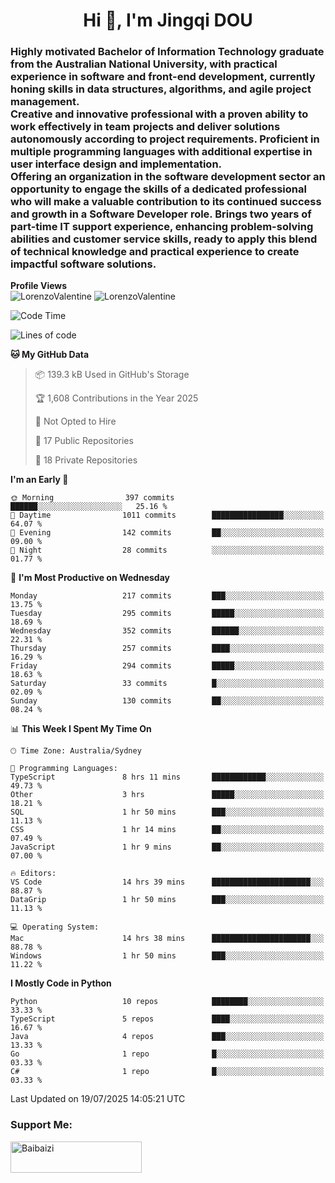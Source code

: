 <h1 align="center">Hi 👋, I'm Jingqi DOU</h1>
<h3 align="left">
Highly motivated Bachelor of Information Technology graduate from the Australian National University, with practical experience in software and front-end development, currently honing skills in data structures, algorithms, and agile project management. <br>
Creative and innovative professional with a proven ability to work effectively in team projects and deliver solutions autonomously according to project requirements. Proficient in multiple programming languages with additional expertise in user interface design and implementation. <br>
Offering an organization in the software development sector an opportunity to engage the skills of a dedicated professional who will make a valuable contribution to its continued success and growth in a Software Developer role. Brings two years of part-time IT support experience, enhancing problem-solving abilities and customer service skills, ready to apply this blend of technical knowledge and practical experience to create impactful software solutions. 
</h3>

**Profile Views**<br>
<img src="https://count.getloli.com/@LorenzoValentine?name=LorenzoValentine&theme=asoul&padding=7&offset=0&align=center&scale=2&pixelated=1&darkmode=auto&prefix=020315" alt="LorenzoValentine" theme="rule34" />
<img src="https://count.getloli.com/@LorenzoValentine?name=LorenzoValentine&theme=food&padding=7&offset=0&align=center&scale=2&pixelated=1&darkmode=auto&prefix=020315" alt="LorenzoValentine" theme="rule34" />
 

<!--START_SECTION:waka-->
![Code Time](http://img.shields.io/badge/Code%20Time-2%2C134%20hrs%206%20mins-blue)

![Lines of code](https://img.shields.io/badge/From%20Hello%20World%20I%27ve%20Written-321.9%20thousand%20lines%20of%20code-blue)

**🐱 My GitHub Data** 

> 📦 139.3 kB Used in GitHub's Storage 
 > 
> 🏆 1,608 Contributions in the Year 2025
 > 
> 🚫 Not Opted to Hire
 > 
> 📜 17 Public Repositories 
 > 
> 🔑 18 Private Repositories 
 > 
**I'm an Early 🐤** 

```text
🌞 Morning                397 commits         ██████░░░░░░░░░░░░░░░░░░░   25.16 % 
🌆 Daytime                1011 commits        ████████████████░░░░░░░░░   64.07 % 
🌃 Evening                142 commits         ██░░░░░░░░░░░░░░░░░░░░░░░   09.00 % 
🌙 Night                  28 commits          ░░░░░░░░░░░░░░░░░░░░░░░░░   01.77 % 
```
📅 **I'm Most Productive on Wednesday** 

```text
Monday                   217 commits         ███░░░░░░░░░░░░░░░░░░░░░░   13.75 % 
Tuesday                  295 commits         █████░░░░░░░░░░░░░░░░░░░░   18.69 % 
Wednesday                352 commits         ██████░░░░░░░░░░░░░░░░░░░   22.31 % 
Thursday                 257 commits         ████░░░░░░░░░░░░░░░░░░░░░   16.29 % 
Friday                   294 commits         █████░░░░░░░░░░░░░░░░░░░░   18.63 % 
Saturday                 33 commits          █░░░░░░░░░░░░░░░░░░░░░░░░   02.09 % 
Sunday                   130 commits         ██░░░░░░░░░░░░░░░░░░░░░░░   08.24 % 
```


📊 **This Week I Spent My Time On** 

```text
🕑︎ Time Zone: Australia/Sydney

💬 Programming Languages: 
TypeScript               8 hrs 11 mins       ████████████░░░░░░░░░░░░░   49.73 % 
Other                    3 hrs               █████░░░░░░░░░░░░░░░░░░░░   18.21 % 
SQL                      1 hr 50 mins        ███░░░░░░░░░░░░░░░░░░░░░░   11.13 % 
CSS                      1 hr 14 mins        ██░░░░░░░░░░░░░░░░░░░░░░░   07.49 % 
JavaScript               1 hr 9 mins         ██░░░░░░░░░░░░░░░░░░░░░░░   07.00 % 

🔥 Editors: 
VS Code                  14 hrs 39 mins      ██████████████████████░░░   88.87 % 
DataGrip                 1 hr 50 mins        ███░░░░░░░░░░░░░░░░░░░░░░   11.13 % 

💻 Operating System: 
Mac                      14 hrs 38 mins      ██████████████████████░░░   88.78 % 
Windows                  1 hr 50 mins        ███░░░░░░░░░░░░░░░░░░░░░░   11.22 % 
```

**I Mostly Code in Python** 

```text
Python                   10 repos            ████████░░░░░░░░░░░░░░░░░   33.33 % 
TypeScript               5 repos             ████░░░░░░░░░░░░░░░░░░░░░   16.67 % 
Java                     4 repos             ███░░░░░░░░░░░░░░░░░░░░░░   13.33 % 
Go                       1 repo              █░░░░░░░░░░░░░░░░░░░░░░░░   03.33 % 
C#                       1 repo              █░░░░░░░░░░░░░░░░░░░░░░░░   03.33 % 
```




 Last Updated on 19/07/2025 14:05:21 UTC
<!--END_SECTION:waka-->

<!-- [![willianrod's wakatime stats](https://github-readme-stats.vercel.app/api/wakatime?username=lorenzoval2050)](https://github.com/anuraghazra/github-readme-stats) -->


<h3 align="left">Support Me:</h3>
<p><a href="https://www.buymeacoffee.com/Baibaizi"> <img align="left" src="https://cdn.buymeacoffee.com/buttons/v2/default-yellow.png" height="50" width="210" alt="Baibaizi" /></a></p><br><br>
